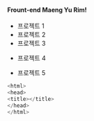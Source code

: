 #### Frount-end Maeng Yu Rim!
* 프로젝트 1
* 프로젝트 2
* 프로젝트 3
- 프로젝트 4
+ 프로젝트 5

```c
<html>
<head>
<title></title>
</head>
</html>
```